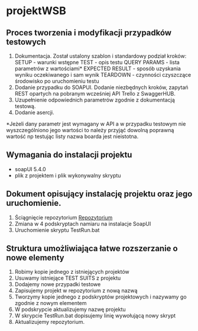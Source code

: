 # projektWSB

## Proces tworzenia i modyfikacji przypadków testowych

1. Dokumentacja. Został ustalony szablon i standardowy podział kroków: 
SETUP - warunki wstępne
TEST - opis testu
QUERY PARAMS - lista parametrów z wartościami*
EXPECTED RESULT - sposób uzyskania wyniku oczekiwanego i sam wynik
TEARDOWN - czynności czyszczące środowisko po uruchomieniu testu
2. Dodanie przypadku do SOAPUI. Dodanie niezbędnych kroków, zapytań REST opartych na pobranym wcześniej API Trello z SwaggerHUB. 
3. Uzupełnienie odpowiednich parametrów zgodnie z dokumentacją testową. 
4. Dodanie asercji. 

*Jeżeli dany parametr jest wymagany w API a w przypadku testowym nie wyszczególniono jego wartości to należy przyjąć dowolną poprawną wartość np testując listy nazwa boarda jest nieistotna. 
 

## Wymagania do instalacji projektu
- soapUI 5.4.0
- plik z projektem i plik wykonywalny skryptu


## Dokument opisujący instalację projektu oraz jego uruchomienie.
1. Ściągnięcie repozytorium [Repozytorium](https://github.com/juana1990/wsb-rest-soapui-2019)
2. Zmiana w 4 podskryptach namiaru na instalacje SoapUI
3. Uruchomienie skryptu TestRun.bat


## Struktura umożliwiająca łatwe rozszerzanie o nowe elementy

1. Robimy kopie jednego z istniejących projektów                      
2. Usuwamy istniejące TEST SUITS z projektu                     
3. Dodajemy nowe przypadki testowe                      
4. Zapisujemy projekt w repozytorium z nową nazwą                       
5. Tworzymy kopie jednego z podskryptów projektowych i nazywamy go zgodnie z nowym elementem                      
6. W podskrypcie aktualizujemy nazwę projektu                    
7. W skrypcie TestRun.bat dopisujemy linię wywołującą nowy skrypt                         
8. Aktualizujemy repozytorium.
